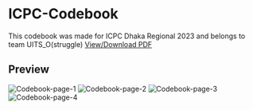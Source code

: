 # ICPC-Codebook
This codebook was made for ICPC Dhaka Regional 2023 and belongs to team UITS_O(struggle) 
[View/Download PDF](https://github.com/Salf1-Sabit/ICPC-Codebook/blob/main/UITS_O(struggle)%20ICPC%202023%20Codebook.pdf)

## Preview
![Codebook-page-1](https://github.com/Salf1-Sabit/ICPC-Codebook/assets/70028517/990eab2b-52cc-4984-be3a-4770029ccb57)
![Codebook-page-2](https://github.com/Salf1-Sabit/ICPC-Codebook/assets/70028517/096886d2-e6fe-4a1e-be12-48c055211fd3)
![Codebook-page-3](https://github.com/Salf1-Sabit/ICPC-Codebook/assets/70028517/d91356ba-3dd9-465a-a803-e6d582f26945)
![Codebook-page-4](https://github.com/Salf1-Sabit/ICPC-Codebook/assets/70028517/b76527b0-f752-41ee-be92-e3597246c48e)

